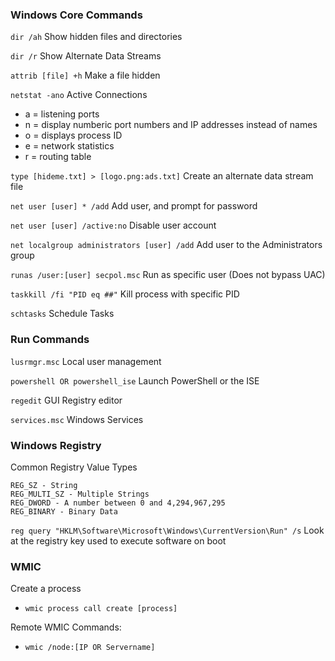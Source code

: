 ### Windows Core Commands

`dir /ah`
Show hidden files and directories

`dir /r`
Show Alternate Data Streams

`attrib [file] +h`
Make a file hidden

`netstat -ano`
Active Connections
- a = listening ports
- n = display numberic port numbers and IP addresses instead of names
- o = displays process ID
- e = network statistics
- r = routing table

`type [hideme.txt] > [logo.png:ads.txt]`
Create an alternate data stream file

`net user [user] * /add`
Add user, and prompt for password

`net user [user] /active:no`
Disable user account

`net localgroup administrators [user] /add`
Add user to the Administrators group

`runas /user:[user] secpol.msc`
Run as specific user (Does not bypass UAC)

`taskkill /fi "PID eq ##"`
Kill process with specific PID

`schtasks`
Schedule Tasks


### Run Commands
`lusrmgr.msc`
Local user management

`powershell OR powershell_ise`
Launch PowerShell or the ISE

`regedit`
GUI Registry editor

`services.msc`
Windows Services


### Windows Registry
Common Registry Value Types
```
REG_SZ - String
REG_MULTI_SZ - Multiple Strings
REG_DWORD - A number between 0 and 4,294,967,295
REG_BINARY - Binary Data
```

`reg query "HKLM\Software\Microsoft\Windows\CurrentVersion\Run" /s`
Look at the registry key used to execute software on boot


### WMIC
Create a process
- `wmic process call create [process]`

Remote WMIC Commands:
- `wmic /node:[IP OR Servername]`
